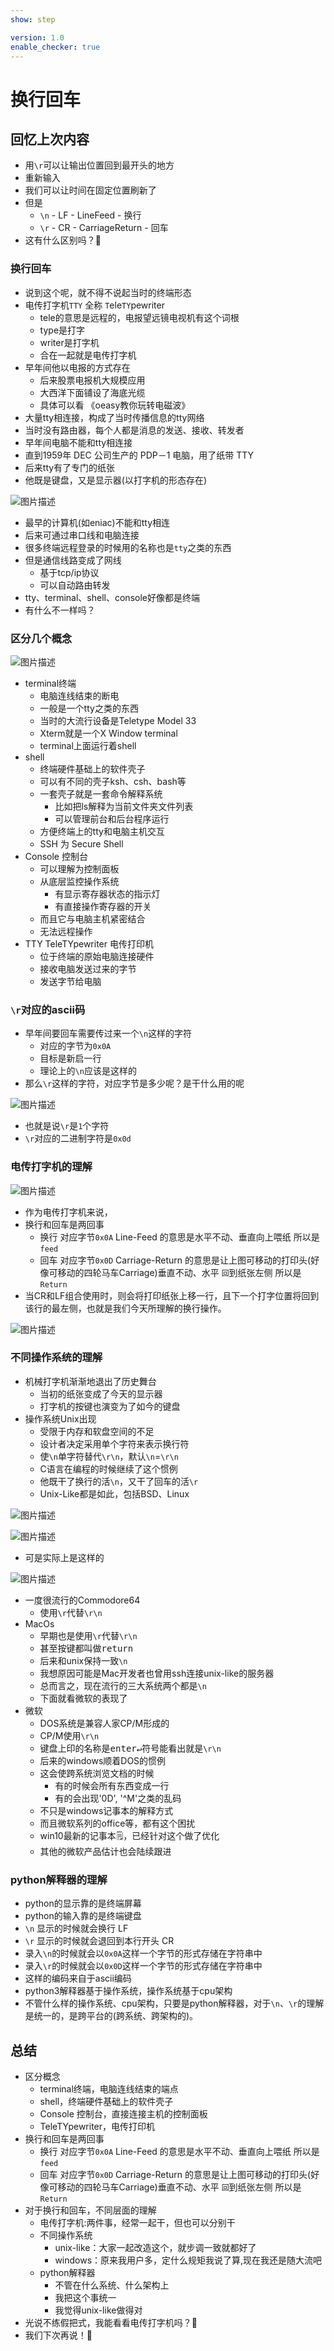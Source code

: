 ```yaml
---
show: step

version: 1.0
enable_checker: true
---
```


# 换行回车

## 回忆上次内容

- 用`\r`可以让输出位置回到最开头的地方
- 重新输入
- 我们可以让时间在固定位置刷新了
- 但是
	- `\n` - LF - LineFeed - 换行
	- `\r` - CR - CarriageReturn - 回车
- 这有什么区别吗？🤔

### 换行回车

- 说到这个呢，就不得不说起当时的终端形态
- 电传打字机`TTY` 全称 `T`ele`TY`pewriter
	- tele的意思是远程的，电报望远镜电视机有这个词根
	- type是打字
	- writer是打字机
	- 合在一起就是电传打字机
- 早年间他以电报的方式存在
	- 后来股票电报机大规模应用
	- 大西洋下面铺设了海底光缆
	- 具体可以看 《oeasy教你玩转电磁波》
- 大量tty相连接，构成了当时传播信息的tty网络
- 当时没有路由器，每个人都是消息的发送、接收、转发者
- 早年间电脑不能和tty相连接
- 直到1959年 DEC 公司生产的 PDP－1 电脑，用了纸带 TTY
- 后来tty有了专门的纸张
- 他既是键盘，又是显示器(以打字机的形态存在)

![图片描述](https://doc.shiyanlou.com/courses/uid1190679-20210221-1613914040719)

- 最早的计算机(如eniac)不能和tty相连
- 后来可通过串口线和电脑连接
- 很多终端远程登录的时候用的名称也是`tty`之类的东西 
- 但是通信线路变成了网线
	- 基于tcp/ip协议
	- 可以自动路由转发
- tty、terminal、shell、console好像都是终端
- 有什么不一样吗？

### 区分几个概念

![图片描述](https://doc.shiyanlou.com/courses/uid1190679-20210221-1613916532296)

- terminal终端
	- 电脑连线结束的断电
	- 一般是一个tty之类的东西
	- 当时的大流行设备是Teletype Model 33
	- Xterm就是一个X Window terminal
	- terminal上面运行着shell
- shell
	- 终端硬件基础上的软件壳子
	- 可以有不同的壳子ksh、csh、bash等
	- 一套壳子就是一套命令解释系统
		- 比如把ls解释为当前文件夹文件列表
		- 可以管理前台和后台程序运行
	- 方便终端上的tty和电脑主机交互
	- SSH 为 Secure Shell 
- Console 控制台
	- 可以理解为控制面板
	- 从底层监控操作系统
		- 有显示寄存器状态的指示灯
		- 有直接操作寄存器的开关
	- 而且它与电脑主机紧密结合
	- 无法远程操作
- TTY TeleTYpewriter 电传打印机
	- 位于终端的原始电脑连接硬件
	- 接收电脑发送过来的字节
	- 发送字节给电脑

### `\r`对应的ascii码

- 早年间要回车需要传过来一个`\n`这样的字符
	- 对应的字节为`0x0A`
	- 目标是新启一行
	- 理论上的`\n`应该是这样的
- 那么`\r`这样的字符，对应字节是多少呢？是干什么用的呢

![图片描述](https://doc.shiyanlou.com/courses/uid1190679-20210221-1613917872385)

- 也就是说`\r`是`1`个字符
- `\r`对应的二进制字符是`0x0d`


### 电传打字机的理解
![图片描述](https://doc.shiyanlou.com/courses/uid1190679-20210221-1613914040719)

- 作为电传打字机来说，
- 换行和回车是两回事
	- 换行 对应字节`0x0A` Line-Feed 的意思是水平不动、垂直向上喂纸 所以是`feed`
	- 回车 对应字节`0x0D` Carriage-Return 的意思是让上图可移动的打印头(好像可移动的四轮马车Carriage)垂直不动、水平 `回`到纸张左侧 所以是`Return`
- 当CR和LF组合使用时，则会将打印纸张上移一行，且下一个打字位置将回到该行的最左侧，也就是我们今天所理解的换行操作。


![图片描述](https://doc.shiyanlou.com/courses/uid1190679-20210222-1613961902716)	

### 不同操作系统的理解

- 机械打字机渐渐地退出了历史舞台
	- 当初的纸张变成了今天的显示器
	- 打字机的按键也演变为了如今的键盘
- 操作系统Unix出现
	- 受限于内存和软盘空间的不足
	- 设计者决定采用单个字符来表示换行符
	- 使`\n`单字符替代`\r\n`，默认`\n`=`\r\n`
	- C语言在编程的时候继续了这个惯例
	- 他既干了换行的活`\n`，又干了回车的活`\r`
	- Unix-Like都是如此，包括BSD、Linux

![图片描述](https://doc.shiyanlou.com/courses/uid1190679-20210222-1613974579679)

![图片描述](https://doc.shiyanlou.com/courses/uid1190679-20210222-1613974568636)

- 可是实际上是这样的

![图片描述](https://doc.shiyanlou.com/courses/uid1190679-20210222-1613974622383)

- 一度很流行的Commodore64
	- 使用`\r`代替`\r\n`
- MacOs
	- 早期也是使用`\r`代替`\r\n`
	- 甚至按键都叫做<kbd>return</kbd>
	- 后来和unix保持一致`\n`
	- 我想原因可能是Mac开发者也曾用ssh连接unix-like的服务器
	- 总而言之，现在流行的三大系统两个都是`\n`
	- 下面就看微软的表现了
- 微软
	- DOS系统是兼容人家CP/M形成的
	- CP/M使用`\r\n`
	- 键盘上印的名称是<kbd>enter↵</kbd>符号能看出就是`\r\n`
	- 后来的windows顺着DOS的惯例
	- 这会使跨系统浏览文档的时候
		- 有的时候会所有东西变成一行
		- 有的会出现'0D', '^M'之类的乱码
	- 不只是windows记事本的解释方式
	- 而且微软系列的office等，都有这个困扰
	- win10最新的记事本🗒️，已经针对这个做了优化
	- 其他的微软产品估计也会陆续跟进


### python解释器的理解

- python的显示靠的是终端屏幕
- python的输入靠的是终端键盘
- `\n` 显示的时候就会换行 LF
- `\r` 显示的时候就会退回到本行开头 CR
- 录入`\n`的时候就会以`0x0A`这样一个字节的形式存储在字符串中
- 录入`\r`的时候就会以`0x0D`这样一个字节的形式存储在字符串中
- 这样的编码来自于ascii编码
- python3解释器基于操作系统，操作系统基于cpu架构
- 不管什么样的操作系统、cpu架构，只要是python解释器，对于`\n`、`\r`的理解是统一的，是跨平台的(跨系统、跨架构的)。




## 总结

- 区分概念
	- terminal终端，电脑连线结束的端点
	- shell，终端硬件基础上的软件壳子
	- Console 控制台，直接连接主机的控制面板
	- TeleTYpewriter，电传打印机
- 换行和回车是两回事
	- 换行 对应字节`0x0A` Line-Feed 的意思是水平不动、垂直向上喂纸 所以是`feed`
	- 回车 对应字节`0x0D` Carriage-Return 的意思是让上图可移动的打印头(好像可移动的四轮马车Carriage)垂直不动、水平 `回`到纸张左侧 所以是`Return`
- 对于换行和回车，不同层面的理解
	- 电传打字机:两件事，经常一起干，但也可以分别干
	- 不同操作系统
		- unix-like：大家一起改造这个，就步调一致就都好了
		- windows：原来我用户多，定什么规矩我说了算,现在我还是随大流吧
	- python解释器
		- 不管在什么系统、什么架构上
		- 我把这个事统一
		- 我觉得unix-like做得对
- 光说不练假把式，我能看看电传打字机吗？🤔
- 我们下次再说！👋